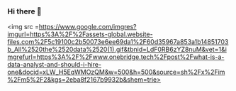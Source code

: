 ### Hi there 👋

<img src =https://www.google.com/imgres?imgurl=https%3A%2F%2Fassets-global.website-files.com%2F5c19100c2b50073e6ee69da1%2F60d35967a853a1b14851703b_All%2520the%2520data%2520(1).gif&tbnid=LdF0RB6zYZ8nuM&vet=1&imgrefurl=https%3A%2F%2Fwww.onebridge.tech%2Fpost%2Fwhat-is-a-data-analyst-and-should-i-hire-one&docid=xLW_H5EqWMOzQM&w=500&h=500&source=sh%2Fx%2Fim%2Fm5%2F2&kgs=2eba8f2167b9932b&shem=trie></img>
